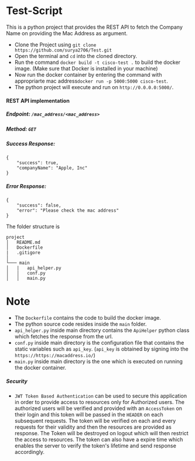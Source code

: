 # Test-Script

This is a python project that provides the REST API to fetch the Company Name on providing the Mac Address as argument.

- Clone the Project using `git clone https://github.com/surya2706/Test.git`
- Open the terminal and `cd` into the cloned directory.
- Run the command `docker build -t cisco-test .` to build the docker image. (Make sure that Docker is installed in your machine)
- Now run the docker container by entering the command with appropriarte mac address`docker run -p 5000:5000 cisco-test`.
- The python project will execute and run on `http://0.0.0.0:5000/`.

#### REST API implementation

##### Endpoint: `/mac_address/<mac_address>`

##### Method: `GET`

##### Success Response:

```
{
    "success": true,
    "companyName": "Apple, Inc"
}
```

##### Error Response:

```
{
    "success": false,
    "error": "Please check the mac address"
}
```

The folder structure is

```
project
│   README.md
│   Dockerfile
|   .gitigore
│
└─── main
│   |   api_helper.py
│   │   conf.py
│   │   main.py
```

# Note

- The `Dockerfile` contains the code to build the docker image.
- The python source code resides inside the `main` folder.
- `api_helper.py` inside main directory contains the `ApiHelper` python class which fetches the response from the url.
- `conf.py` inside main directory is the configuration file that contains the static variables such as `api_key`. (`api_key` is obtained by signing into the `https://https://macaddress.io/`)
- `main.py` inside main directory is the one which is executed on running the docker container.

##### Security

- `JWT Token Based Authentication` can be used to secure this application in order to provide access to resources only for Authorized users. The authorized users will be verified and provided with an `AccessToken` on their login and this token will be passed in the `HEADER` on each subsequent requests. The token will be verified on each and every requests for their validity and then the resources are provided as response. The Token will be destroyed on logout which will then restrict the access to resources. The token can also have a expire time which enables the server to verify the token's lifetime and send response accordingly.
